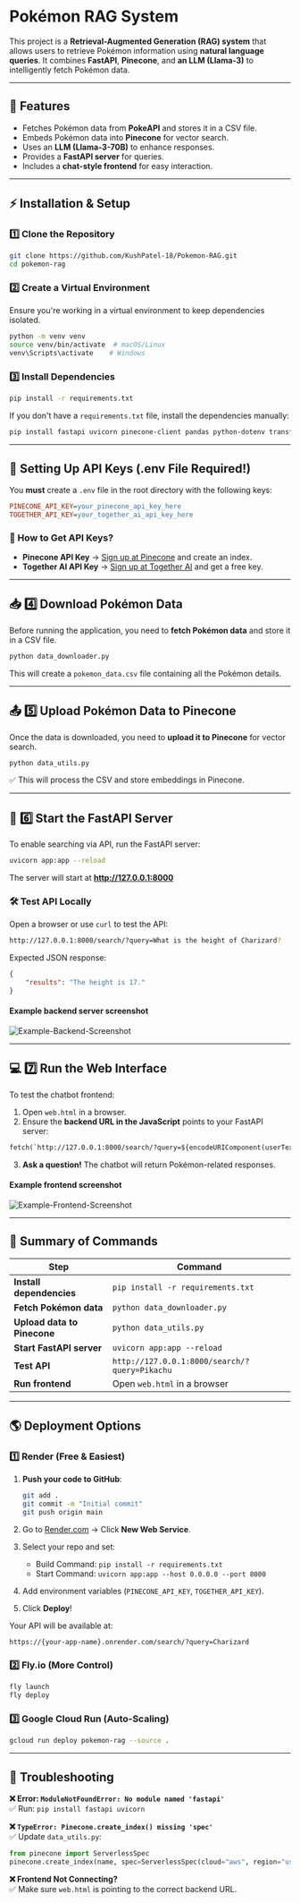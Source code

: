 # Pokémon RAG System

This project is a **Retrieval-Augmented Generation (RAG) system** that allows users to retrieve Pokémon information using **natural language queries**. It combines **FastAPI**, **Pinecone**, and **an LLM (Llama-3)** to intelligently fetch Pokémon data.

---

## **📌 Features**
- Fetches Pokémon data from **PokeAPI** and stores it in a CSV file.
- Embeds Pokémon data into **Pinecone** for vector search.
- Uses an **LLM (Llama-3-70B)** to enhance responses.
- Provides a **FastAPI server** for queries.
- Includes a **chat-style frontend** for easy interaction.

---

## **⚡ Installation & Setup**

### **1️⃣ Clone the Repository**
```bash
git clone https://github.com/KushPatel-18/Pokemon-RAG.git
cd pokemon-rag
```

### **2️⃣ Create a Virtual Environment**
Ensure you're working in a virtual environment to keep dependencies isolated.
```bash
python -m venv venv
source venv/bin/activate  # macOS/Linux
venv\Scripts\activate    # Windows
```

### **3️⃣ Install Dependencies**
```bash
pip install -r requirements.txt
```
If you don't have a `requirements.txt` file, install the dependencies manually:
```bash
pip install fastapi uvicorn pinecone-client pandas python-dotenv transformers torch together tqdm requests
```

---

## **🔑 Setting Up API Keys (.env File Required!)**

You **must** create a `.env` file in the root directory with the following keys:

```ini
PINECONE_API_KEY=your_pinecone_api_key_here
TOGETHER_API_KEY=your_together_ai_api_key_here
```

### **📌 How to Get API Keys?**
- **Pinecone API Key** → [Sign up at Pinecone](https://www.pinecone.io/) and create an index.
- **Together AI API Key** → [Sign up at Together AI](https://www.together.ai/) and get a free key.

---

## **📥 4️⃣ Download Pokémon Data**
Before running the application, you need to **fetch Pokémon data** and store it in a CSV file.

```bash
python data_downloader.py
```
This will create a `pokemon_data.csv` file containing all the Pokémon details.

---

## **📤 5️⃣ Upload Pokémon Data to Pinecone**
Once the data is downloaded, you need to **upload it to Pinecone** for vector search.

```bash
python data_utils.py
```
✅ This will process the CSV and store embeddings in Pinecone.

---

## **🚀 6️⃣ Start the FastAPI Server**
To enable searching via API, run the FastAPI server:

```bash
uvicorn app:app --reload
```
The server will start at **http://127.0.0.1:8000**

### **🛠 Test API Locally**
Open a browser or use `curl` to test the API:

```bash
http://127.0.0.1:8000/search/?query=What is the height of Charizard?
```

Expected JSON response:
```json
{
    "results": "The height is 17."
}
```

#### Example backend server screenshot 
![Example-Backend-Screenshot](./Images/Back-End-Example-Screenshot.png)

---

## **💻 7️⃣ Run the Web Interface**
To test the chatbot frontend:

1. Open `web.html` in a browser.
2. Ensure the **backend URL in the JavaScript** points to your FastAPI server:

```html
fetch(`http://127.0.0.1:8000/search/?query=${encodeURIComponent(userText)}`)
```

3. **Ask a question!** The chatbot will return Pokémon-related responses.

#### Example frontend screenshot 
![Example-Frontend-Screenshot](./Images/Example-Screenshot.png)

---


## **🎯 Summary of Commands**
| **Step** | **Command** |
|---------|------------|
| **Install dependencies** | `pip install -r requirements.txt` |
| **Fetch Pokémon data** | `python data_downloader.py` |
| **Upload data to Pinecone** | `python data_utils.py` |
| **Start FastAPI server** | `uvicorn app:app --reload` |
| **Test API** | `http://127.0.0.1:8000/search/?query=Pikachu` |
| **Run frontend** | Open `web.html` in a browser |

---

## **🌎 Deployment Options**
### **1️⃣ Render (Free & Easiest)**
1. **Push your code to GitHub**:
   ```bash
   git add .
   git commit -m "Initial commit"
   git push origin main
   ```
2. Go to [Render.com](https://render.com/) → Click **New Web Service**.
3. Select your repo and set:
   - Build Command: `pip install -r requirements.txt`
   - Start Command: `uvicorn app:app --host 0.0.0.0 --port 8000`

4. Add environment variables (`PINECONE_API_KEY`, `TOGETHER_API_KEY`).
5. Click **Deploy**!

Your API will be available at:
```
https://{your-app-name}.onrender.com/search/?query=Charizard
```

### **2️⃣ Fly.io (More Control)**
```bash
fly launch
fly deploy
```

### **3️⃣ Google Cloud Run (Auto-Scaling)**
```bash
gcloud run deploy pokemon-rag --source .
```

---

## **📌 Troubleshooting**

**❌ Error: `ModuleNotFoundError: No module named 'fastapi'`**  
✅ Run: `pip install fastapi uvicorn`

**❌ `TypeError: Pinecone.create_index() missing 'spec'`**  
✅ Update `data_utils.py`:
```python
from pinecone import ServerlessSpec
pinecone.create_index(name, spec=ServerlessSpec(cloud="aws", region="us-east-1"))
```

**❌ Frontend Not Connecting?**  
✅ Make sure `web.html` is pointing to the correct backend URL.
